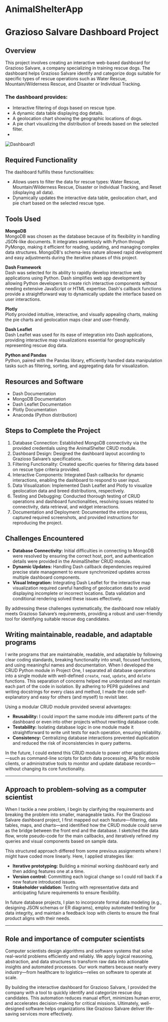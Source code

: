 # AnimalShelterApp
# Grazioso Salvare Dashboard Project

## Overview
This project involves creating an interactive web-based dashboard for Grazioso Salvare, a company specializing in training rescue dogs. The dashboard helps Grazioso Salvare identify and categorize dogs suitable for specific types of rescue operations such as Water Rescue, Mountain/Wilderness Rescue, and Disaster or Individual Tracking.

### The dashboard provides:
- Interactive filtering of dogs based on rescue type.
- A dynamic data table displaying dog details.
- A geolocation chart showing the geographic locations of dogs.
- A pie chart visualizing the distribution of breeds based on the selected filter.
-  
![Dashboard1](https://github.com/user-attachments/assets/c37aade2-daf4-49b1-bd79-45e3a073f720)

## Required Functionality
The dashboard fulfills these functionalities:
- Allows users to filter the data for rescue types: Water Rescue, Mountain/Wilderness Rescue, Disaster or Individual Tracking, and Reset (displaying all data).
- Dynamically updates the interactive data table, geolocation chart, and pie chart based on the selected rescue type.

## Tools Used
**MongoDB**  
MongoDB was chosen as the database because of its flexibility in handling JSON-like documents. It integrates seamlessly with Python through PyMongo, making it efficient for reading, updating, and managing complex data structures. MongoDB's schema-less nature allowed rapid development and easy adjustments during the iterative phases of this project.

**Dash Framework**  
Dash was selected for its ability to rapidly develop interactive web applications using Python. Dash simplifies web app development by allowing Python developers to create rich interactive components without needing extensive JavaScript or HTML expertise. Dash's callback functions provide a straightforward way to dynamically update the interface based on user interactions.

**Plotly**  
Plotly provided intuitive, interactive, and visually appealing charts, making the pie charts and geolocation maps clear and user-friendly.

**Dash Leaflet**  
Dash Leaflet was used for its ease of integration into Dash applications, providing interactive map visualizations essential for geographically representing rescue dog data.

**Python and Pandas**  
Python, paired with the Pandas library, efficiently handled data manipulation tasks such as filtering, sorting, and aggregating data for visualization.

## Resources and Software
- Dash Documentation
- MongoDB Documentation
- Dash Leaflet Documentation
- Plotly Documentation
- Anaconda (Python distribution)

## Steps to Complete the Project
1. Database Connection: Established MongoDB connectivity via the provided credentials using the AnimalShelter CRUD module.
2. Dashboard Design: Designed the dashboard layout according to Grazioso Salvare’s specifications.
3. Filtering Functionality: Created specific queries for filtering data based on rescue type criteria provided.
4. Interactive Components: Integrated Dash callbacks for dynamic interactions, enabling the dashboard to respond to user input.
5. Data Visualization: Implemented Dash Leaflet and Plotly to visualize geolocation data and breed distributions, respectively.
6. Testing and Debugging: Conducted thorough testing of CRUD operations and dashboard functionalities, resolving issues related to connectivity, data retrieval, and widget interactions.
7. Documentation and Deployment: Documented the entire process, captured required screenshots, and provided instructions for reproducing the project.

## Challenges Encountered
- **Database Connectivity:** Initial difficulties in connecting to MongoDB were resolved by ensuring the correct host, port, and authentication details were provided in the AnimalShelter CRUD module.
- **Dynamic Updates:** Handling Dash callback dependencies required precise state management to ensure synchronized updates across multiple dashboard components.
- **Visual Integration:** Integrating Dash Leaflet for the interactive map visualization required careful handling of geolocation data to avoid displaying incomplete or incorrect locations. Data validation and conditional rendering solved these issues effectively.

By addressing these challenges systematically, the dashboard now reliably meets Grazioso Salvare’s requirements, providing a robust and user-friendly tool for identifying suitable rescue dog candidates.








## Writing maintainable, readable, and adaptable programs

I write programs that are maintainable, readable, and adaptable by following clear coding standards, breaking functionality into small, focused functions, and using meaningful names and documentation. When I developed the CRUD Python module in Project One, I separated all database operations into a single module with well-defined `create`, `read`, `update`, and `delete` functions. This separation of concerns helped me understand and maintain each part of the code in isolation. By adhering to PEP8 guidelines and writing docstrings for every class and method, I made the code self-explanatory and easy for others (and myself) to revisit later.

Using a modular CRUD module provided several advantages:

- **Reusability:** I could import the same module into different parts of the dashboard or even into other projects without rewriting database code.
- **Testability:** Isolating database logic in one module made it straightforward to write unit tests for each operation, ensuring reliability.
- **Consistency:** Centralizing database interactions prevented duplication and reduced the risk of inconsistencies in query patterns.

In the future, I could extend this CRUD module to power other applications—such as command-line scripts for batch data processing, APIs for mobile clients, or administrative tools to monitor and update database records—without changing its core functionality.

---

## Approach to problem-solving as a computer scientist

When I tackle a new problem, I begin by clarifying the requirements and breaking the problem into smaller, manageable tasks. For the Grazioso Salvare dashboard project, I first mapped out each feature—filtering, data tables, maps, and charts—and identified how the CRUD module could serve as the bridge between the front end and the database. I sketched the data flow, wrote pseudo-code for the main callbacks, and iteratively refined my queries and visual components based on sample data.

This structured approach differed from some previous assignments where I might have coded more linearly. Here, I applied strategies like:

- **Iterative prototyping:** Building a minimal working dashboard early and then adding features one at a time.
- **Version control:** Committing each logical change so I could roll back if a new feature introduced issues.
- **Stakeholder validation:** Testing with representative data and anticipating future requirements to ensure flexibility.

In future database projects, I plan to incorporate formal data modeling (e.g., designing JSON schemas or ER diagrams), employ automated testing for data integrity, and maintain a feedback loop with clients to ensure the final product aligns with their needs.

---

## Role and importance of computer scientists

Computer scientists design algorithms and software systems that solve real-world problems efficiently and reliably. We apply logical reasoning, abstraction, and data structures to transform raw data into actionable insights and automated processes. Our work matters because nearly every industry—from healthcare to logistics—relies on software to operate at scale.

By building the interactive dashboard for Grazioso Salvare, I provided the company with a tool to quickly identify and categorize rescue dog candidates. This automation reduces manual effort, minimizes human error, and accelerates decision-making for critical missions. Ultimately, well-designed software helps organizations like Grazioso Salvare deliver life-saving services more effectively.

